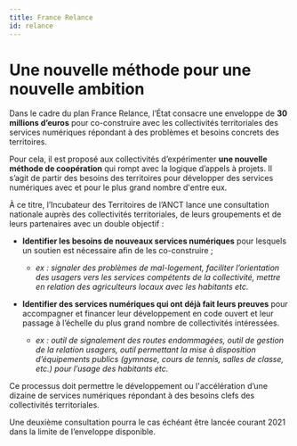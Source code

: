 ```yaml
---
title: France Relance
id: relance
---
```

# Une nouvelle méthode pour une nouvelle ambition

Dans le cadre du plan France Relance, l’État consacre une enveloppe de **30 millions d’euros** pour co-construire avec les collectivités territoriales des services numériques répondant à des problèmes et besoins concrets des territoires.

Pour cela, il est proposé aux collectivités d’expérimenter **une nouvelle méthode de coopération** qui rompt avec la logique d’appels à projets. Il s’agit de partir des besoins des territoires pour développer des services numériques avec et pour le plus grand nombre d'entre eux. 

À ce titre, l’Incubateur des Territoires de l’ANCT lance une consultation nationale auprès des collectivités territoriales, de leurs groupements et de leurs partenaires avec un double objectif :

- **Identifier les besoins de nouveaux services numériques** pour lesquels un soutien est nécessaire afin de les co-construire ;
    - _ex : signaler des problèmes de mal-logement, faciliter l’orientation des usagers vers les services compétents de la collectivité, mettre en relation des agriculteurs locaux avec les habitants etc._

- **Identifier des services numériques qui ont déjà fait leurs preuves** pour accompagner et financer leur développement en code ouvert et leur passage à l’échelle du plus grand nombre de collectivités intéressées. 
    - _ex : outil de signalement des routes endommagées, outil de gestion de la relation usagers, outil permettant la mise à disposition d’équipements publics (gymnase, cours de tennis, salles de classe, etc.) pour l’usage des habitants etc._

Ce processus doit permettre le développement ou l'accélération d’une dizaine de services numériques répondant à des besoins clefs des collectivités territoriales. 

Une deuxième consultation pourra Ie cas échéant être lancée courant 2021 dans la limite de I’enveIoppe disponible.